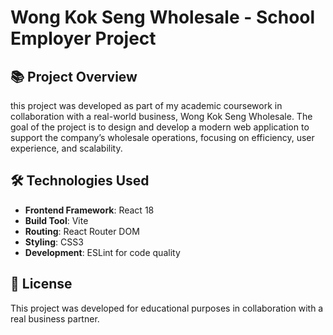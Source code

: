 # Wong Kok Seng Wholesale - School Employer Project

## 📚 Project Overview

this project was developed as part of my academic coursework in collaboration with a real-world business, Wong Kok Seng Wholesale. The goal of the project is to design and develop a modern web application to support the company’s wholesale operations, focusing on efficiency, user experience, and scalability.

## 🛠️ Technologies Used

- **Frontend Framework**: React 18
- **Build Tool**: Vite
- **Routing**: React Router DOM
- **Styling**: CSS3
- **Development**: ESLint for code quality


## 📄 License

This project was developed for educational purposes in collaboration with a real business partner.


